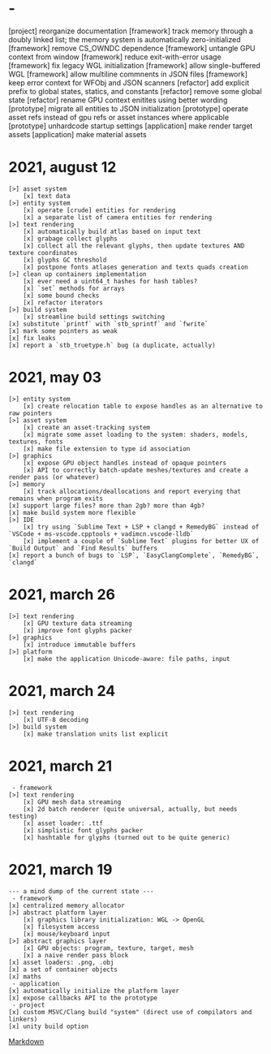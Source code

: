 # -
[project] reorganize documentation
[framework] track memory through a doubly linked list; the memory system is automatically zero-initialized
[framework] remove CS_OWNDC dependence
[framework] untangle GPU context from window
[framework] reduce exit-with-error usage
[framework] fix legacy WGL initialization
[framework] allow single-buffered WGL
[framework] allow multiline commnents in JSON files
[framework] keep error context for WFObj and JSON scanners
[refactor] add explicit prefix to global states, statics, and constants
[refactor] remove some global state
[refactor] rename GPU context enitites using better wording
[prototype] migrate all entities to JSON initialization
[prototype] operate asset refs instead of gpu refs or asset instances where applicable
[prototype] unhardcode startup settings
[application] make render target assets
[application] make material assets


# 2021, august 12
```
[>] asset system
    [x] text data
[>] entity system
    [x] operate [crude] entities for rendering
    [x] a separate list of camera entities for rendering
[>] text rendering
    [x] automatically build atlas based on input text
    [x] grabage collect glyphs
    [x] collect all the relevant glyphs, then update textures AND texture coordinates
    [x] glyphs GC threshold
    [x] postpone fonts atlases generation and texts quads creation
[>] clean up containers implementation
    [x] ever need a uint64_t hashes for hash tables?
    [x] `set` methods for arrays
    [x] some bound checks
    [x] refactor iterators
[>] build system
    [x] streamline build settings switching
[x] substitute `printf` with `stb_sprintf` and `fwrite`
[x] mark some pointers as weak
[x] fix leaks
[x] report a `stb_truetype.h` bug (a duplicate, actually)
```

# 2021, may 03
```
[>] entity system
    [x] create relocation table to expose handles as an alternative to raw pointers
[>] asset system
    [x] create an asset-tracking system
    [x] migrate some asset loading to the system: shaders, models, textures, fonts
    [x] make file extension to type id association
[>] graphics
    [x] expose GPU object handles instead of opaque pointers
    [x] API to correctly batch-update meshes/textures and create a render pass (or whatever)
[>] memory
    [x] track allocations/deallocations and report everying that remains when program exits
[x] support large files? more than 2gb? more than 4gb?
[x] make build system more flexible
[>] IDE
    [x] try using `Sublime Text + LSP + clangd + RemedyBG` instead of `VSCode + ms-vscode.cpptools + vadimcn.vscode-lldb`
    [x] implement a couple of `Sublime Text` plugins for better UX of `Build Output` and `Find Results` buffers
[x] report a bunch of bugs to `LSP`, `EasyClangComplete`, `RemedyBG`, `clangd`
```

# 2021, march 26
```
[>] text rendering
    [x] GPU texture data streaming
    [x] improve font glyphs packer
[>] graphics
    [x] introduce immutable buffers
[>] platform
    [x] make the application Unicode-aware: file paths, input
```

# 2021, march 24
```
[>] text rendering
    [x] UTF-8 decoding
[>] build system
	[x] make translation units list explicit
```

# 2021, march 21
```
 - framework
[>] text rendering
    [x] GPU mesh data streaming
    [x] 2d batch renderer (quite universal, actually, but needs testing)
    [x] asset loader: .ttf
    [x] simplistic font glyphs packer
    [x] hashtable for glyphs (turned out to be quite generic)
```

# 2021, march 19
```
--- a mind dump of the current state ---
 - framework
[x] centralized memory allocator
[>] abstract platform layer
    [x] graphics library initialization: WGL -> OpenGL
    [x] filesystem access
    [x] mouse/keyboard input
[>] abstract graphics layer
    [x] GPU objects: program, texture, target, mesh
    [x] a naive render pass block
[x] asset loaders: .png, .obj
[x] a set of container objects
[x] maths
 - application
[x] automatically initialize the platform layer
[x] expose callbacks API to the prototype
 - project
[x] custom MSVC/Clang build "system" (direct use of compilators and linkers)
[x] unity build option
```

[Markdown](https://www.markdownguide.org/basic-syntax/)
